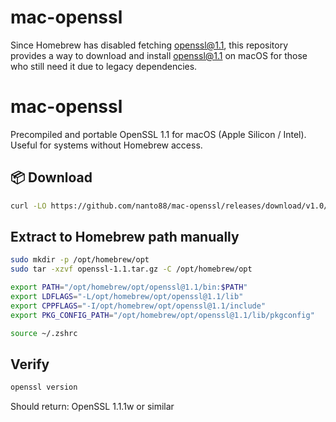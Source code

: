 # mac-openssl

Since Homebrew has disabled fetching openssl@1.1, 
this repository provides a way to download and install openssl@1.1 on macOS 
for those who still need it due to legacy dependencies.


# mac-openssl

Precompiled and portable OpenSSL 1.1 for macOS (Apple Silicon / Intel). Useful for systems without Homebrew access.

## 📦 Download

```bash
curl -LO https://github.com/nanto88/mac-openssl/releases/download/v1.0/openssl-1.1.tar.gz
```

## Extract to Homebrew path manually
```bash
sudo mkdir -p /opt/homebrew/opt
sudo tar -xzvf openssl-1.1.tar.gz -C /opt/homebrew/opt

export PATH="/opt/homebrew/opt/openssl@1.1/bin:$PATH"
export LDFLAGS="-L/opt/homebrew/opt/openssl@1.1/lib"
export CPPFLAGS="-I/opt/homebrew/opt/openssl@1.1/include"
export PKG_CONFIG_PATH="/opt/homebrew/opt/openssl@1.1/lib/pkgconfig"

source ~/.zshrc
```

## Verify
```bash
openssl version
```
Should return: OpenSSL 1.1.1w or similar
